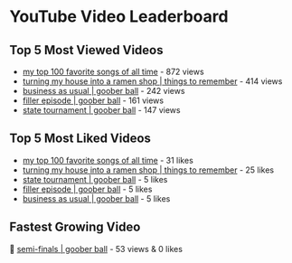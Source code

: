 # YouTube Video Leaderboard

## Top 5 Most Viewed Videos
- [my top 100 favorite songs of all time](https://youtu.be/zYnjnriU374) - 872 views
- [turning my house into a ramen shop | things to remember](https://youtu.be/RBDZBPQs_fI) - 414 views
- [business as usual | goober ball](https://youtu.be/XrRSX9f_JaE) - 242 views
- [filler episode | goober ball](https://youtu.be/LVjDQdm-PFc) - 161 views
- [state tournament | goober ball](https://youtu.be/Ci5MFGdfzOE) - 147 views

## Top 5 Most Liked Videos
- [my top 100 favorite songs of all time](https://youtu.be/zYnjnriU374) - 31 likes
- [turning my house into a ramen shop | things to remember](https://youtu.be/RBDZBPQs_fI) - 25 likes
- [state tournament | goober ball](https://youtu.be/Ci5MFGdfzOE) - 5 likes
- [filler episode | goober ball](https://youtu.be/LVjDQdm-PFc) - 5 likes
- [business as usual | goober ball](https://youtu.be/XrRSX9f_JaE) - 5 likes

## Fastest Growing Video
🔹 [semi-finals | goober ball](https://youtu.be/zCazlNDUv3s) - 53 views & 0 likes

